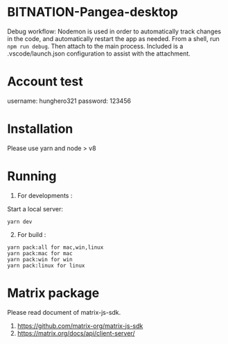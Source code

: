 # BITNATION-Pangea-desktop

Debug workflow:
Nodemon is used in order to automatically track changes in the code, and automatically restart the app as needed.
From a shell, run `npm run debug`. Then attach to the main process. Included is a .vscode/launch.json configuration to assist with the attachment.  

# Account test
username: hunghero321
password: 123456

# Installation
Please use yarn and node > v8
# Running

1. For developments :

Start a local server:
```
yarn dev
```

2. For build :
```
yarn pack:all for mac,win,linux
yarn pack:mac for mac
yarn pack:win for win
yarn pack:linux for linux
```

# Matrix package
Please read document of matrix-js-sdk. 
1. https://github.com/matrix-org/matrix-js-sdk
2. https://matrix.org/docs/api/client-server/
#